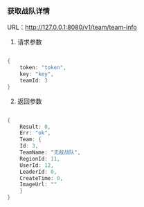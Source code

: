 ### 获取战队详情

URL：http://127.0.0.1:8080/v1/team/team-info

1. 请求参数

```go

{
    token: "token",
    key: "key",
    teamId: 3
}

```

2. 返回参数

```go

{
    Result: 0,
    Err: "ok",
    Team: {
    Id: 3,
    TeamName: "无敌战队",
    RegionId: 11,
    UserId: 12,
    LeaderId: 0,
    CreateTime: 0,
    ImageUrl: ""
    }
}

```